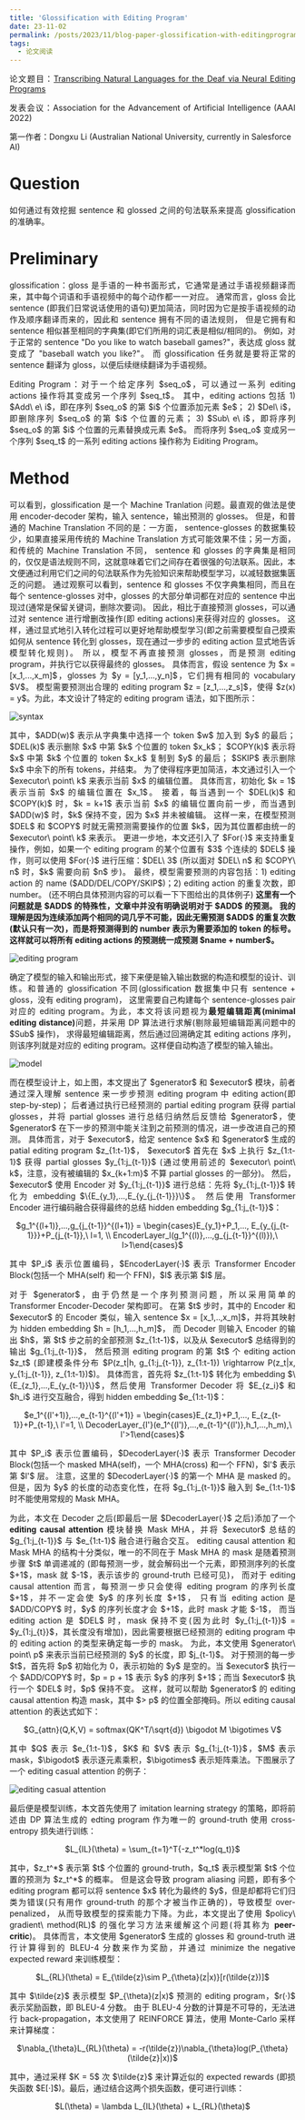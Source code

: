 ```yaml
---
title: 'Glossification with Editing Program'
date: 23-11-02
permalink: /posts/2023/11/blog-paper-glossification-with-editingprogram/
tags:
  - 论文阅读
---
```


<p style="text-align:justify; text-justify:inter-ideograph;"> 论文题目：<a href="https://ojs.aaai.org/index.php/AAAI/article/view/21457" target="_blank" title="Glossification with Editing Program">Transcribing Natural Languages for the Deaf via Neural Editing Programs</a></p>

<p style="text-align:justify; text-justify:inter-ideograph;">发表会议：Association for the Advancement of Artificial Intelligence (AAAI 2022)</p>

第一作者：Dongxu Li (Australian National University, currently in Salesforce AI)

Question
===

<p style="text-align:justify; text-justify:inter-ideograph;">如何通过有效挖掘 sentence 和 glossed 之间的句法联系来提高 glossification 的准确率。</p>

Preliminary
===

<p style="text-align:justify; text-justify:inter-ideograph;">glossification：gloss 是手语的一种书面形式，它通常是通过手语视频翻译而来，其中每个词语和手语视频中的每个动作都一一对应。
通常而言，gloss 会比 sentence (即我们日常说话使用的语句)更加简洁，同时因为它是按手语视频的动作及顺序翻译而来的，因此和 sentence 拥有不同的语法规则，
但是它拥有和 sentence 相似甚至相同的字典集(即它们所用的词汇表是相似/相同的)。
例如，对于正常的 sentence "Do you like to watch baseball games?"，表达成 gloss 就变成了 "baseball watch you like?"。
而 glossification 任务就是要将正常的 sentence 翻译为 gloss，以便后续继续翻译为手语视频。</p>

<p style="text-align:justify; text-justify:inter-ideograph;">Editing Program：对于一个给定序列 $seq_o$，可以通过一系列 editing actions 操作将其变成另一个序列 $seq_t$。
其中，editing actions 包括 1) $Add\ e\ i$，即在序列 $seq_o$ 的第 $i$ 个位置添加元素 $e$；
2) $Del\ i$，即删除序列 $seq_o$ 的第 $i$ 个位置的元素；
3) $Sub\ e\ i$，即将序列 $seq_o$ 的第 $i$ 个位置的元素替换成元素 $e$。
而将序列 $seq_o$ 变成另一个序列 $seq_t$ 的一系列 editing actions 操作称为 Eiditing Program。</p>

Method
===

<p style="text-align:justify; text-justify:inter-ideograph;">可以看到，glossification 是一个 Machine Tranlation 问题。最直观的做法是使用 encoder-decoder 架构，输入 sentence，输出预测的 glosses。
但是，和普通的 Machine Translation 不同的是：一方面， sentence-glosses 的数据集较少，如果直接采用传统的 Machine Translation 方式可能效果不佳；另一方面，和传统的 Machine Translation 不同，
sentence 和 glosses 的字典集是相同的，仅仅是语法规则不同，这就意味着它们之间存在着很强的句法联系。因此，本文便通过利用它们之间的句法联系作为先验知识来帮助模型学习，以减轻数据集匮乏的问题。
通过观察可以看到，sentence 和 glosses 不仅字典集相同，而且在每个 sentence-glosses 对中，glosses 的大部分单词都在对应的 sentence 中出现过(通常是保留关键词，删除次要词)。
因此，相比于直接预测 glosses，可以通过对 sentence 进行增删改操作(即 editing actions)来获得对应的 glosses。
这样，通过显式地引入转化过程可以更好地帮助模型学习(即之前需要模型自己摸索如何从 sentence 转化到 glosses，现在通过一步步的 editing action 显式地告诉模型转化规则)。
所以，模型不再直接预测 glosses，而是预测 editing program，并执行它以获得最终的 glosses。
具体而言，假设 sentence 为 $x = [x_1,...,x_m]$，glosses 为 $y = [y_1,...,y_n]$，它们拥有相同的 vocabulary $V$。
模型需要预测出合理的 editing program $z = [z_1,...,z_s]$，使得 $z(x) = y$。为此，本文设计了特定的 editing program 语法，如下图所示：</p>

![syntax](/images/paper_glossification_editing_program_syntax.png)

<p style="text-align:justify; text-justify:inter-ideograph;">其中，$ADD(w)$ 表示从字典集中选择一个 token $w$ 加入到 $y$ 的最后；
$DEL(k)$ 表示删除 $x$ 中第 $k$ 个位置的 token $x_k$；
$COPY(k)$ 表示将 $x$ 中第 $k$ 个位置的 token $x_k$ 复制到 $y$ 的最后；
$SKIP$ 表示删除 $x$ 中余下的所有 tokens，并结束。
为了使得程序更加简洁，本文通过引入一个 $executor\ point\ k$ 来表示当前 $x$ 的编辑位置。
具体而言，初始化 $k = 1$ 表示当前 $x$ 的编辑位置在 $x_1$。
接着，每当遇到一个 $DEL(k)$ 和 $COPY(k)$ 时，$k = k+1$ 表示当前 $x$ 的编辑位置向前一步，而当遇到 $ADD(w)$ 时，$k$ 保持不变，因为 $x$ 并未被编辑。
这样一来，在模型预测 $DEL$ 和 $COPY$ 时就无需预测需要操作的位置 $k$，因为其位置都由统一的 $executor\ point\ k$ 来表示。
更进一步地，本文还引入了 $For(·)$ 来支持重复操作，例如，如果一个 editing program 的某个位置有 $3$ 个连续的 $DEL$ 操作，则可以使用 $For(·)$ 进行压缩：$DEL\ 3$ 
(所以面对 $DEL\ n$ 和 $COPY\ n$ 时，$k$ 需要向前 $n$ 步)。
最终，模型需要预测的内容包括：1) editing action 的 name ($ADD/DEL/COPY/SKIP$)；2) editing action 的重复次数，即 number。
(还不明白具体预测内容的可以看一下下图给出的具体例子)
<b>这里有一个问题就是 $ADD$ 的特殊性，文章中并没有明确说明对于 $ADD$ 的预测。
我的理解是因为连续添加两个相同的词几乎不可能，因此无需预测 $ADD$ 的重复次数(默认只有一次)，而是将预测得到的 number 表示为需要添加的 token 的标号。
这样就可以将所有 editing actions 的预测统一成预测 $name + number$。</b></p>

![editing program](/images/paper_glossification_editing_program.png)

<p style="text-align:justify; text-justify:inter-ideograph;">确定了模型的输入和输出形式，接下来便是输入输出数据的构造和模型的设计、训练。和普通的 glossification 不同(glossification 数据集中只有 sentence + gloss，没有 editing program)，
这里需要自己构建每个 sentence-glosses pair 对应的 editing program。为此，本文将该问题视为<b>最短编辑距离(minimal editing distance)</b>问题，并采用 DP 算法进行求解(剔除最短编辑距离问题中的 $Sub$ 操作)，
求得最短编辑距离，然后通过回溯确定其 editing actions 序列，则该序列就是对应的 editing program。这样便自动构造了模型的输入输出。</p>

![model](/images/paper_glossification_model.png)

<p style="text-align:justify; text-justify:inter-ideograph;">而在模型设计上，如上图，本文提出了 $generator$ 和 $executor$ 模块，前者通过深入理解 sentence 来一步步预测 editing program 中 editing action(即 step-by-step)；
后者通过执行已经预测的 partial editing program 获得 partial glosses，并将 partial glosses 进行总结归纳然后反馈给 $generator$，使 $generator$ 在下一步的预测中能关注到之前预测的情况，进一步改进自己的预测。
具体而言，对于 $executor$，给定 sentence $x$ 和 $generator$ 生成的 patial editing program $z_{1:t-1}$， 
$executor$ 首先在 $x$ 上执行 $z_{1:t-1}$ 获得 partial glosses $y_{1:j_{t-1}}$ (通过使用前述的 $executor\ point\ k$，注意，没有被编辑的 $x_{k+1:m}$ 不算 partial glosses 的一部分)。
然后，$executor$ 使用 Encoder 对 $y_{1:j_{t-1}}$ 进行总结：先将 $y_{1:j_{t-1}}$ 转化为 embedding $\{E_{y_1},...,E_{y_{j_{t-1}}}\}$。
然后使用 Transformer Encoder 进行编码融合获得最终的总结 hidden embedding $g_{1:j_{t-1}}$：</p>

<center>$g_1^{(l+1)},...,g_{j_{t-1}}^{(l+1)} = \begin{cases}E_{y_1}+P_1,..., E_{y_{j_{t-1}}}+P_{j_{t-1}},\ l=1, \\ EncoderLayer_l(g_1^{(l)},...,g_{j_{t-1}}^{(l)}),\ l>1\end{cases}$</center>

<p style="text-align:justify; text-justify:inter-ideograph;">其中 $P_i$ 表示位置编码，$EncoderLayer(·)$ 表示 Transformer Encoder Block(包括一个 MHA(self) 和一个 FFN)，$l$ 表示第 $l$ 层。</p>

<p style="text-align:justify; text-justify:inter-ideograph;">对于 $generator$，由于仍然是一个序列预测问题，所以采用简单的 Transformer Encoder-Decoder 架构即可。
在第 $t$ 步时，其中的 Encoder 和 $executor$ 的 Encoder 类似，输入 sentence $x = [x_1,..,x_m]$，并将其映射为 hidden embedding $h = [h_1,...,h_m]$，
而 Decoder 则输入 Encoder 的输出 $h$，第 $t$ 步之前的全部预测 $z_{1:t-1}$，以及从 $executor$ 总结得到的输出 $g_{1:j_{t-1}}$，
然后预测 editing program 的第 $t$ 个 editing action $z_t$ (即建模条件分布 $P(z_t|h, g_{1:j_{t-1}}, z_{1:t-1}) \rightarrow P(z_t|x, y_{1:j_{t-1}}, z_{1:t-1})$)。
具体而言，首先将 $z_{1:t-1}$ 转化为 embedding $\{E_{z_1},...,E_{y_{t-1}}\}$，然后使用 Transformer Decoder 将 $E_{z_i}$ 和 $h_i$ 进行交互融合，得到 hidden embedding $e_{1:t-1}$：</p>

<center>$e_1^{(l'+1)},...,e_{t-1}^{(l'+1)} = \begin{cases}E_{z_1}+P_1,..., E_{z_{t-1}}+P_{t-1},\ l'=1, \\ DecoderLayer_{l'}(e_1^{(l')},...,e_{t-1}^{(l')},h_1,...,h_m),\ l'>1\end{cases}$</center>

<p style="text-align:justify; text-justify:inter-ideograph;">其中 $P_i$ 表示位置编码，$DecoderLayer(·)$ 表示 Transformer Decoder Block(包括一个 masked MHA(self)，一个 MHA(cross) 和一个 FFN)，$l'$ 表示第 $l'$ 层。
注意，这里的 $DecoderLayer(·)$ 的第一个 MHA 是 masked 的。但是，因为 $y$ 的长度的动态变化性，在将 $g_{1:j_{t-1}}$ 融入到 $e_{1:t-1}$ 时不能使用常规的 Mask MHA。</p>

<p style="text-align:justify; text-justify:inter-ideograph;">为此，本文在 Decoder 之后(即最后一层 $DecoderLayer(·)$ 之后)添加了一个 <b>editing causal attention</b> 模块替换 Mask MHA，并将 $executor$ 总结的 $g_{1:j_{t-1}}$ 与 $e_{1:t-1}$ 融合进行融合交互。
editing causal attention 和 Mask MHA 的结构十分类似，唯一的不同在于 Mask MHA 的 mask 是随着预测步骤 $t$ 单调递减的
(即每预测一步，就会解码出一个元素，即预测序列的长度 $+1$，mask 就 $-1$，表示该步的 ground-truth 已经可见)，
而对于 editing causal attention 而言，每预测一步只会使得 editing program 的序列长度 $+1$，并不一定会使 $y$ 的序列长度 $+1$，
只有当 editing action 是 $ADD/COPY$ 时，$y$ 的序列长度才会 $+1$，此时 mask 才能 $-1$，
而当 editing action 是 $DEL$ 时，mask 保持不变(因为此时 $y_{1:j_{t-1}}$ = $y_{1:j_{t}}$，其长度没有增加)，因此需要根据已经预测的 editing program 中的 editing action 的类型来确定每一步的 mask。
为此，本文使用 $generator\ point\ p$ 来表示当前已经预测的 $y$ 的长度，即 $j_{t-1}$。
对于预测的每一步 $t$，首先将 $p$ 初始化为 0，表示初始的 $y$ 是空的。当 $executor$ 执行一个 $ADD/COPY$ 时，$p = p + 1$ 表示 $y$ 的序列 $+1$；而当 $executor$ 执行一个 $DEL$ 时，$p$ 保持不变。
这样，就可以帮助 $generator$ 的 editing causal attention 构造 mask，其中 $> p$ 的位置全部掩码。所以 editing causal attention 的表达式如下：</p>

<center>$G_{attn}(Q,K,V) = softmax(QK^T/\sqrt{d}) \bigodot M \bigotimes V$</center>

<p style="text-align:justify; text-justify:inter-ideograph;">其中 $Q$ 表示 $e_{1:t-1}$，$K$ 和 $V$ 表示 $g_{1:j_{t-1}}$，$M$ 表示 mask，$\bigodot$ 表示逐元素乘积，$\bigotimes$ 表示矩阵乘法。下图展示了一个 editing casual attention 的例子：</p>

![editing casual attention](/images/paper_glossification_editing_casual_attention.png)

<p style="text-align:justify; text-justify:inter-ideograph;">最后便是模型训练，本文首先使用了 imitation learning strategy 的策略，即将前述由 DP 算法生成的 edting program 作为唯一的 ground-truth 使用 cross-entropy 损失进行训练：</p>

<center>$L_{IL}(\theta) = \sum_{t=1}^T{-z_t^*log(q_t)}$</center>

<p style="text-align:justify; text-justify:inter-ideograph;">其中，$z_t^*$ 表示第 $t$ 个位置的 ground-truth，$q_t$ 表示模型第 $t$ 个位置的预测为 $z_t^*$ 的概率。
但是这会导致 program aliasing 问题，即有多个 editing program 都可以将 sentence $x$ 转化为最终的 $y$，但是却都将它们归类为错误(只有用作 ground-truth 的那个才被当作正确的)，导致模型 over-penalized，
从而导致模型的探索能力下降。为此，本文提出了使用 $policy\ gradient\ method(RL)$ 的强化学习方法来缓解这个问题(将其称为 <b>peer-critic</b>)。
具体而言，本文使用 $generator$ 生成的 glosses 和 ground-truth 进行计算得到的 BLEU-4 分数来作为奖励，并通过 minimize the negative expected reward 来训练模型：</p>

<center>$L_{RL}(\theta) = E_{\tilde{z}\sim P_{\theta}(z|x)}[r(\tilde{z})]$</center>

<p style="text-align:justify; text-justify:inter-ideograph;">其中 $\tilde{z}$ 表示模型 $P_{\theta}(z|x)$ 预测的 editing program，$r(·)$ 表示奖励函数，即 BLEU-4 分数。
由于 BLEU-4 分数的计算是不可导的，无法进行 back-propagation，本文使用了 REINFORCE 算法，使用 Monte-Carlo 采样来计算梯度：</p>

<center>$\nabla_{\theta}L_{RL}(\theta) = -r(\tilde{z})\nabla_{\theta}log(P_{\theta}(\tilde{z}|x))$</center>

<p style="text-align:justify; text-justify:inter-ideograph;">其中，通过采样 $K = 5$ 次 $\tilde{z}$ 来计算近似的 expected rewards (即损失函数 $E[·]$)。最后，通过结合这两个损失函数，便可进行训练：</p>

<center>$L(\theta) = \lambda L_{IL}(\theta) + L_{RL}(\theta)$</center>